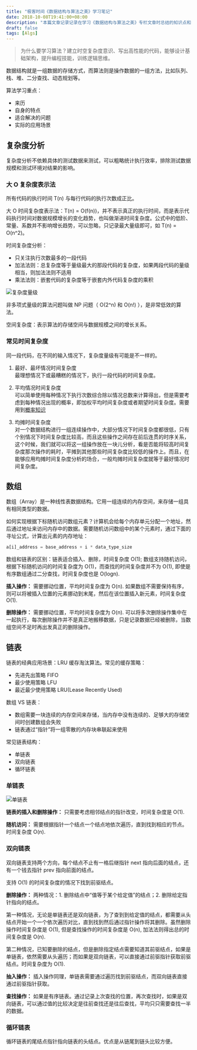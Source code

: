 ```yaml
---
title: "极客时间《数据结构与算法之美》学习笔记"
date: 2018-10-08T19:41:00+08:00
description: "本篇文章记录记录在学习《数据结构与算法之美》专栏文章时总结的知识点和问题，方便日后回顾。"
draft: false
tags: [Algs]
---
```


>为什么要学习算法？建立时空复杂度意识、写出高性能的代码，能够设计基础架构，提升编程技能，训练逻辑思维。

数据结构就是一组数据的存储方式，而算法则是操作数据的一组方法，比如队列、栈、堆、二分查找、动态规划等。

算法学习重点：
- 来历
- 自身的特点
- 适合解决的问题
- 实际的应用场景

## 复杂度分析

复杂度分析不依赖具体的测试数据来测试，可以粗略统计执行效率，排除测试数据规模和测试环境对结果的影响。

### 大 O 复杂度表示法

所有代码的执行时间 T(n) 与每行代码的执行次数成正比。

大 O 时间复杂度表示法：T(n) = O(f(n))，并不表示真正的执行时间，而是表示代码执行时间对数据规模增长的变化趋势，也叫做渐进时间复杂度。公式中的低阶、常量、系数并不影响增长趋势，可以忽略，只记录最大量级即可，如 T(n) = O(n^2)。

时间复杂度分析：
- 只关注执行次数最多的一段代码
- 加法法则：总复杂度等于量级最大的那段代码的复杂度，如果两段代码的量级相当，则加法法则不适用
- 乘法法则：嵌套代码的复杂度等于嵌套内外代码复杂度的乘积

![复杂度量级](https://static001.geekbang.org/resource/image/37/0a/3723793cc5c810e9d5b06bc95325bf0a.jpg)

非多项式量级的算法问题叫做 NP 问题（ O(2^n) 和 O(n!) ），是非常低效的算法。

空间复杂度：表示算法的存储空间与数据规模之间的增长关系。

### 常见时间复杂度

同一段代码，在不同的输入情况下，复杂度量级有可能是不一样的。

1. 最好、最坏情况时间复杂度  
最理想情况下或最糟糕的情况下，执行一段代码的时间复杂度。

2. 平均情况时间复杂度  
可以简单使用每种情况下执行次数综合除以情况总数来计算得出，但是需要考虑到每种情况出现的概率，即加权平均时间复杂度或者期望时间复杂度。需要用到[概率知识](https://www.shuxuele.com/data/probability.html)

3. 均摊时间复杂度  
对一个数据结构进行一组连续操作中，大部分情况下时间复杂度都很低，只有个别情况下时间复杂度比较高，而且这些操作之间存在前后连贯的时序关系，这个时候，我们就可以将这一组操作放在一块儿分析，看是否能将较高时间复杂度那次操作的耗时，平摊到其他那些时间复杂度比较低的操作上。而且，在能够应用均摊时间复杂度分析的场合，一般均摊时间复杂度就等于最好情况时间复杂度。


## 数组

数组（Array）是一种线性表数据结构。它用一组连续的内存空间，来存储一组具有相同类型的数据。

如何实现根据下标随机访问数组元素？计算机会给每个内存单元分配一个地址，然后通过地址来访问内存中的数据。需要随机访问数组中的某个元素时，通过下面的寻址公式，计算出元素的内存地址：
```js
a[i]_address = base_address + i * data_type_size
```

数组和链表的区别：链表适合插入、删除，时间复杂度 O(1); 数组支持随机访问，根据下标随机访问的时间复杂度为 O(1)，而查找的时间复杂度并不为 O(1), 即使是有序数组通过二分查找，时间复杂度也是 O(logn). 

**插入操作：** 需要挪动位置，平均时间复杂度为 O(n). 如果数组不需要保持有序，则可以将被插入位置的元素挪动到末尾，然后在该位置插入新元素，时间复杂度 O(1). 

**删除操作：** 需要挪动位置，平均时间复杂度为 O(n). 可以将多次删除操作集中在一起执行，每次删除操作并不是真正地搬移数据，只是记录数据已经被删除，当数组空间不足时再出发真正的删除操作。

## 链表

链表的经典应用场景：LRU 缓存淘汰算法。常见的缓存策略：  
- 先进先出策略 FIFO
- 最少使用策略 LFU
- 最近最少使用策略 LRU(Lease Recently Used)

数组 VS 链表：
- 数组需要一块连续的内存空间来存储，当内存中没有连续的、足够大的存储空间时创建数组会失败
- 链表通过“指针”将一组零散的内存块串联起来使用

常见链表结构：
- 单链表
- 双向链表
- 循环链表

### 单链表

![单链表](https://static001.geekbang.org/resource/image/b9/eb/b93e7ade9bb927baad1348d9a806ddeb.jpg)

**链表的插入和删除操作：** 只需要考虑相邻结点的指针改变，时间复杂度是 O(1).

**随机访问：** 需要根据指针一个结点一个结点地依次遍历，直到找到相应的节点。时间复杂度 O(n). 

### 双向链表

双向链表支持两个方向，每个结点不止有一格后继指针 next 指向后面的结点，还有一个钱去指针 prev 指向前面的结点。

支持 O(1) 的时间复杂度的情况下找到前驱结点。

**删除操作：** 
两种情况：1. 删除结点中“值等于某个给定值”的结点；2. 删除给定指针指向的结点。

第一种情况，无论是单链表还是双向链表，为了查到到给定值的结点，都需要从头结点开始一个一个依次遍历对比，直到找到然后通过指针操作将其删除。虽然删除操作时间复杂度是 O(1), 但是查找操作的时间复杂度是 O(n), 加法法则得出总的时间复杂度是 O(n).

第二种情况，已知要删除的结点，但是删除指定结点需要知道其前驱结点，如果是单链表，依然需要从头遍历；而如果是双向链表，可以直接通过前驱指针获取前驱结点。时间复杂度为 O(1).

**抽入操作：** 插入操作同理，单链表需要通过遍历找到前驱结点，而双向链表直接通过前驱指针获取。

**查找操作：** 如果是有序链表。通过记录上次查找的位置，再次查找时，如果是双向链表，可以通过值的比较决定是往前查找还是往后查找，平均只只需要查找一半的数据。

### 循环链表

循环链表的尾结点指针指向链表的头结点。优点是从链尾到链头比较方便。